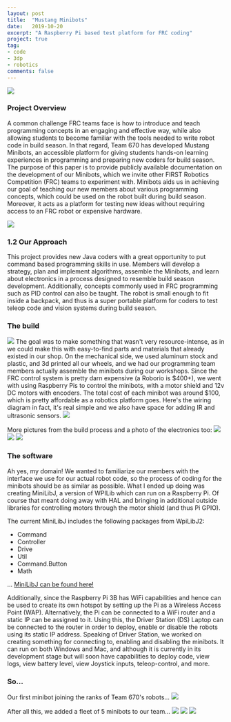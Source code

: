 ```yaml
---
layout: post
title:  "Mustang Minibots"
date:   2019-10-20
excerpt: "A Raspberry Pi based test platform for FRC coding"
project: true
tag:
- code
- 3dp
- robotics
comments: false
---
```


![](https://i.imgur.com/d9PEv3Q.jpg) <space><space>


### Project Overview

A common challenge FRC teams face is how to introduce and teach programming concepts in an engaging and effective way, while also allowing students to become familiar with the tools needed to write robot code in build season. In that regard, Team 670 has developed Mustang Minibots, an accessible platform for giving students hands-on learning experiences in programming and preparing new coders for build season.
<space><space>
The purpose of this paper is to provide publicly available documentation on the development of our Minibots, which we invite other FIRST Robotics Competition (FRC) teams to experiment with.
<space><space>
Minibots aids us in achieving our goal of teaching our new members about various programming concepts, which could be used on the robot built during build season. Moreover, it acts as a platform for testing new ideas without requiring access to an FRC robot or expensive hardware.

![](https://i.imgur.com/QELtXKU.jpg) <space><space>

### 1.2 Our Approach

This project provides new Java coders with a great opportunity to put command based programming skills in use. Members will develop a strategy, plan and implement algorithms, assemble the Minibots, and learn about electronics in a process designed to resemble build season development. Additionally, concepts commonly used in FRC programming such as PID control can also be taught. The robot is small enough to fit inside a backpack, and thus is a super portable platform for coders to test teleop code and vision systems during build season.

### The build

![](https://ctychen.github.io/assets/images/mbbuild1.jpg)
<space><space>
The goal was to make something that wasn't very resource-intense, as in we could make this with easy-to-find parts and materials that already existed in our shop. On the mechanical side, we used aluminum stock and plastic, and 3d printed all our wheels, and we had our programming team members actually assemble the minibots during our workshops.
Since the FRC control system is pretty darn expensive (a Roborio is $400+), we went with using Raspberry Pis to control the minibots, with a motor shield and 12v DC motors with encoders. The total cost of each minibot was around $100, which is pretty affordable as a robotics platform goes.
<space><space>
Here's the wiring diagram in fact, it's real simple and we also have space for adding IR and ultrasonic sensors.
<space><space>
![](https://ctychen.github.io/assets/images/minibotswiring.jpg) <space><space>

More pictures from the build process and a photo of the electronics too: <space><space>
![](https://ctychen.github.io/assets/images/mbbuild2.jpg)
<space><space>
![](https://ctychen.github.io/assets/images/mbbuild3.jpg)
<space><space>
![](https://ctychen.github.io/assets/images/mbbuild4.jpg)


### The software

Ah yes, my domain! We wanted to familiarize our members with the interface we use for our actual robot code, so the process of coding for the minibots should be as similar as possible. What I ended up doing was creating MiniLibJ, a version of WPILib which can run on a Raspberry Pi. Of course that meant doing away with HAL and bringing in additional outside libraries for controlling motors through the motor shield (and thus Pi GPIO).

The current MiniLibJ includes the following packages from WpiLibJ2:
- Command
- Controller
- Drive
- Util
- Command.Button
- Math

... [MiniLibJ can be found here!](https://github.com/HHS-Team670/MustangMinibots)

<space><space>

Additionally, since the Raspberry Pi 3B has WiFi capabilities and hence can be used to create its own hotspot by setting up the Pi as a Wireless Access Point (WAP). Alternatively, the Pi can be connected to a WiFi router and a static IP can be assigned to it. Using this, the Driver Station (DS) Laptop can be connected to the router in order to deploy, enable or disable the robots using its static IP address.
<space><space>
Speaking of Driver Station, we worked on creating something for connecting to, enabling and disabling the minibots. It can run on both Windows and Mac, and although it is currently in its development stage but will soon have capabilities to deploy code, view logs, view battery level, view Joystick inputs, teleop-control, and more.

<space><space>

### So...

Our first minibot joining the ranks of Team 670's robots...
<space><space>
![](https://ctychen.github.io/assets/images/all670.jpg)
<space><space>


After all this, we added a fleet of 5 minibots to our team...
<space><space>
![](https://ctychen.github.io/assets/images/5mini.jpg)
<space><space>
![](https://ctychen.github.io/assets/images/5mini1.jpg)
<space><space>
![](https://ctychen.github.io/assets/images/5mini2.jpg)
<space><space>

